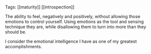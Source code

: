 Tags: [[maturity]] [[introspection]]

The ability to feel, negatively and positively, without allowing those emotions to control yourself. Using emotions as the tool and sensing technique they are, while disallowing them to turn into more than they should be. 

I consider the emotional intelligence I have as one of my greatest accomplishments.
